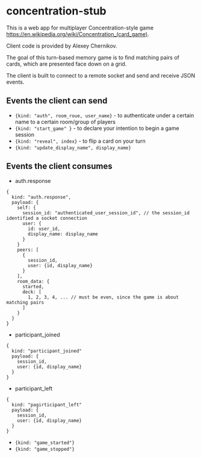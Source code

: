 # concentration-stub
This is a web app for multiplayer Concentration-style game https://en.wikipedia.org/wiki/Concentration_(card_game).

Client code is provided by Alexey Chernikov.

The goal of this turn-based memory game is to find matching pairs of cards, which are presented face down on a grid.

The client is built to connect to a remote socket and send and receive JSON events.

## Events the client can send
- `{kind: "auth", room_roue, user_name}` - to authenticate under a certain name to a certain room/group of players
- `{kind: "start_game" }` - to declare your intention to begin a game session
- `{kind: "reveal", index}` - to flip a card on your turn
- `{kind: "update_display_name", display_name}`

## Events the client consumes
- auth.response
```
{
  kind: "auth.response",
  payload: {
    self: {
      session_id: "authenticated_user_session_id", // the session_id identified a socket connection  
      user: {
        id: user_id,
        display_name: display_name
      }
    }
    peers: [
      {
        session_id,
        user: {id, display_name}
      }
    ],
    room_data: {
      started,
      deck: [
        1, 2, 3, 4, ... // must be even, since the game is about matching pairs
      ]
    }
  }
}
```
- participant_joined
```
{
  kind: "participant_joined"
  payload: {
    session_id,
    user: {id, display_name}
  }
}
```
- participant_left
```
{
  kind: "pagirticipant_left"
  payload: {
    session_id,
    user: {id, display_name}
  }
}
```
- `{kind: "game_started"}`
- `{kind: "game_stopped"}`
